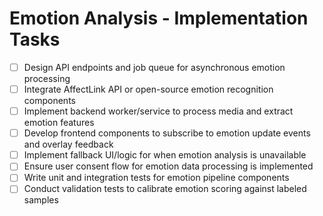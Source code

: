 # Emotion Analysis - Implementation Tasks
- [ ] Design API endpoints and job queue for asynchronous emotion processing  
- [ ] Integrate AffectLink API or open-source emotion recognition components  
- [ ] Implement backend worker/service to process media and extract emotion features  
- [ ] Develop frontend components to subscribe to emotion update events and overlay feedback  
- [ ] Implement fallback UI/logic for when emotion analysis is unavailable  
- [ ] Ensure user consent flow for emotion data processing is implemented  
- [ ] Write unit and integration tests for emotion pipeline components  
- [ ] Conduct validation tests to calibrate emotion scoring against labeled samples

